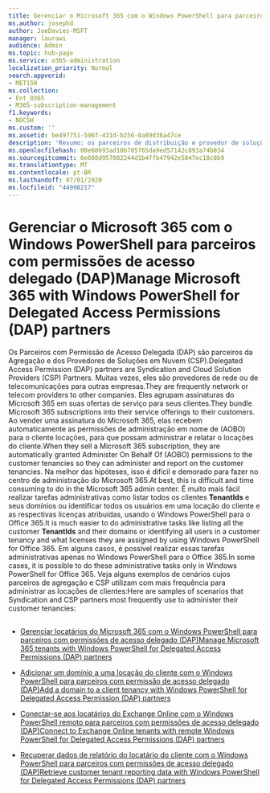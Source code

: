 ```yaml
---
title: Gerenciar o Microsoft 365 com o Windows PowerShell para parceiros com permissões de acesso delegado (DAP)
ms.author: josephd
author: JoeDavies-MSFT
manager: laurawi
audience: Admin
ms.topic: hub-page
ms.service: o365-administration
localization_priority: Normal
search.appverid:
- MET150
ms.collection:
- Ent_O365
- M365-subscription-management
f1.keywords:
- NOCSH
ms.custom: ''
ms.assetid: be497751-596f-431d-b256-0a89d36a47ce
description: 'Resumo: os parceiros de distribuição e provedor de soluções em nuvem (CSP) podem usar o Windows PowerShell para gerenciar os locatários do cliente Microsoft 365.'
ms.openlocfilehash: 00e60693ad10b705765da9ed57142c893a74b034
ms.sourcegitcommit: 6e608d957082244d1b4ffb47942e5847ec18c0b9
ms.translationtype: MT
ms.contentlocale: pt-BR
ms.lasthandoff: 07/01/2020
ms.locfileid: "44998217"
---
```

# <a name="manage-microsoft-365-with-windows-powershell-for-delegated-access-permissions-dap-partners"></a><span data-ttu-id="c38d9-103">Gerenciar o Microsoft 365 com o Windows PowerShell para parceiros com permissões de acesso delegado (DAP)</span><span class="sxs-lookup"><span data-stu-id="c38d9-103">Manage Microsoft 365 with Windows PowerShell for Delegated Access Permissions (DAP) partners</span></span>

<span data-ttu-id="c38d9-104">Os Parceiros com Permissão de Acesso Delegada (DAP) são parceiros da Agregação e dos Provedores de Soluções em Nuvem (CSP).</span><span class="sxs-lookup"><span data-stu-id="c38d9-104">Delegated Access Permission (DAP) partners are Syndication and Cloud Solution Providers (CSP) Partners.</span></span> <span data-ttu-id="c38d9-105">Muitas vezes, eles são provedores de rede ou de telecomunicações para outras empresas.</span><span class="sxs-lookup"><span data-stu-id="c38d9-105">They are frequently network or telecom providers to other companies.</span></span> <span data-ttu-id="c38d9-106">Eles agrupam assinaturas do Microsoft 365 em suas ofertas de serviço para seus clientes.</span><span class="sxs-lookup"><span data-stu-id="c38d9-106">They bundle Microsoft 365 subscriptions into their service offerings to their customers.</span></span> <span data-ttu-id="c38d9-107">Ao vender uma assinatura do Microsoft 365, elas recebem automaticamente as permissões de administração em nome de (AOBO) para o cliente locações, para que possam administrar e relatar o locações do cliente.</span><span class="sxs-lookup"><span data-stu-id="c38d9-107">When they sell a Microsoft 365 subscription, they are automatically granted Administer On Behalf Of (AOBO) permissions to the customer tenancies so they can administer and report on the customer tenancies.</span></span> <span data-ttu-id="c38d9-108">Na melhor das hipóteses, isso é difícil e demorado para fazer no centro de administração do Microsoft 365.</span><span class="sxs-lookup"><span data-stu-id="c38d9-108">At best, this is difficult and time consuming to do in the Microsoft 365 admin center.</span></span> <span data-ttu-id="c38d9-109">É muito mais fácil realizar tarefas administrativas como listar todos os clientes **TenantIds** e seus domínios ou identificar todos os usuários em uma locação do cliente e as respectivas licenças atribuídas, usando o Windows PowerShell para o Office 365.</span><span class="sxs-lookup"><span data-stu-id="c38d9-109">It is much easier to do administrative tasks like listing all the customer **TenantIds** and their domains or identifying all users in a customer tenancy and what licenses they are assigned by using Windows PowerShell for Office 365.</span></span> <span data-ttu-id="c38d9-110">Em alguns casos, é possível realizar essas tarefas administrativas apenas no Windows PowerShell para o Office 365.</span><span class="sxs-lookup"><span data-stu-id="c38d9-110">In some cases, it is possible to do these administrative tasks only in Windows PowerShell for Office 365.</span></span> <span data-ttu-id="c38d9-111">Veja alguns exemplos de cenários cujos parceiros de agregação e CSP utilizam com mais frequência para administrar as locações de clientes:</span><span class="sxs-lookup"><span data-stu-id="c38d9-111">Here are samples of scenarios that Syndication and CSP partners most frequently use to administer their customer tenancies:</span></span>
  
## 

- [<span data-ttu-id="c38d9-112">Gerenciar locatários do Microsoft 365 com o Windows PowerShell para parceiros com permissões de acesso delegado (DAP)</span><span class="sxs-lookup"><span data-stu-id="c38d9-112">Manage Microsoft 365 tenants with Windows PowerShell for Delegated Access Permissions (DAP) partners</span></span>](manage-office-365-tenants-with-windows-powershell-for-delegated-access-permissio.md)
    
- [<span data-ttu-id="c38d9-113">Adicionar um domínio a uma locação do cliente com o Windows PowerShell para parceiros com permissão de acesso delegado (DAP)</span><span class="sxs-lookup"><span data-stu-id="c38d9-113">Add a domain to a client tenancy with Windows PowerShell for Delegated Access Permission (DAP) partners</span></span>](add-a-domain-to-a-client-tenancy-with-windows-powershell-for-delegated-access-pe.md)
    
- [<span data-ttu-id="c38d9-114">Conectar-se aos locatários do Exchange Online com o Windows PowerShell remoto para parceiros com permissões de acesso delegado (DAP)</span><span class="sxs-lookup"><span data-stu-id="c38d9-114">Connect to Exchange Online tenants with remote Windows PowerShell for Delegated Access Permissions (DAP) partners</span></span>](connect-to-exchange-online-tenants-with-remote-windows-powershell-for-delegated.md)
    
- [<span data-ttu-id="c38d9-115">Recuperar dados de relatório do locatário do cliente com o Windows PowerShell para parceiros com permissões de acesso delegado (DAP)</span><span class="sxs-lookup"><span data-stu-id="c38d9-115">Retrieve customer tenant reporting data with Windows PowerShell for Delegated Access Permissions (DAP) partners</span></span>](retrieve-customer-tenant-reporting-data-with-windows-powershell-for-delegated-ac.md)
    

    

